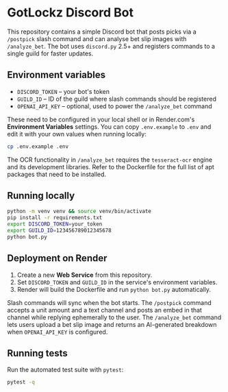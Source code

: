 # GotLockz Discord Bot

This repository contains a simple Discord bot that posts picks via a `/postpick` slash command and can analyse bet slip images with `/analyze_bet`. The bot uses `discord.py` 2.5+ and registers commands to a single guild for faster updates.

## Environment variables

- `DISCORD_TOKEN` – your bot's token
- `GUILD_ID` – ID of the guild where slash commands should be registered
- `OPENAI_API_KEY` – optional, used to power the `/analyze_bet` command

These need to be configured in your local shell or in Render.com's **Environment Variables** settings.
You can copy `.env.example` to `.env` and edit it with your own values when running locally:

```bash
cp .env.example .env
```

The OCR functionality in `/analyze_bet` requires the `tesseract-ocr` engine and
its development libraries. Refer to the Dockerfile for the full list of apt
packages that need to be installed.

## Running locally

```bash
python -m venv venv && source venv/bin/activate
pip install -r requirements.txt
export DISCORD_TOKEN=your_token
export GUILD_ID=123456789012345678
python bot.py
```

## Deployment on Render

1. Create a new **Web Service** from this repository.
2. Set `DISCORD_TOKEN` and `GUILD_ID` in the service's environment variables.
3. Render will build the Dockerfile and run `python bot.py` automatically.

Slash commands will sync when the bot starts. The `/postpick` command accepts a unit amount and a text channel and posts an embed in that channel while replying ephemerally to the user. The `/analyze_bet` command lets users upload a bet slip image and returns an AI-generated breakdown when `OPENAI_API_KEY` is configured.

## Running tests

Run the automated test suite with `pytest`:

```bash
pytest -q
```
